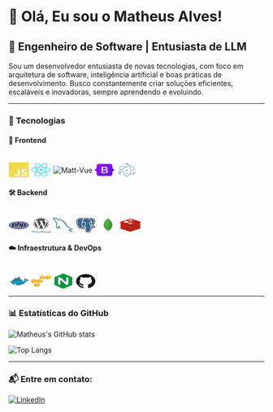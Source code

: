# 👋 Olá, Eu sou o Matheus Alves!

## 🚀 Engenheiro de Software | Entusiasta de LLM

Sou um desenvolvedor entusiasta de novas tecnologias, com foco em arquitetura de software, inteligência artificial e boas práticas de desenvolvimento. Busco constantemente criar soluções eficientes, escaláveis e inovadoras, sempre aprendendo e evoluindo.

---

### 📌 Tecnologias

#### 🎨 Frontend
<div style="display: inline_block"><br>
  <img align="center" alt="Matt-Js" height="30" width="40" src="https://raw.githubusercontent.com/devicons/devicon/master/icons/javascript/javascript-plain.svg">  
  <img align="center" alt="Matt-React" height="30" width="40" src="https://raw.githubusercontent.com/devicons/devicon/master/icons/react/react-original.svg">
  <img align="center" alt="Matt-Vue" height="30" width="40" src="https://cdn.jsdelivr.net/gh/devicons/devicon/icons/vuejs/vuejs-original.svg">
  <img align="center" alt="Matt-Bootstrap" height="30" width="40" src="https://raw.githubusercontent.com/devicons/devicon/master/icons/bootstrap/bootstrap-original.svg">
  <img align="center" alt="Matt-Electron" height="30" width="40" src="https://raw.githubusercontent.com/devicons/devicon/master/icons/electron/electron-original.svg">
</div>

#### 🛠 Backend
<div style="display: inline_block"><br>
  <img align="center" alt="Matt-PHP" height="30" width="40" src="https://raw.githubusercontent.com/devicons/devicon/master/icons/php/php-original.svg">
  <img align="center" alt="Matt-WordPress" height="30" width="40" src="https://raw.githubusercontent.com/devicons/devicon/master/icons/wordpress/wordpress-original.svg">
  <img align="center" alt="Matt-MySQL" height="30" width="40" src="https://raw.githubusercontent.com/devicons/devicon/master/icons/mysql/mysql-original.svg">
  <img align="center" alt="Matt-PostgreSQL" height="30" width="40" src="https://raw.githubusercontent.com/devicons/devicon/master/icons/postgresql/postgresql-original.svg">
  <img align="center" alt="Matt-MongoDB" height="30" width="40" src="https://raw.githubusercontent.com/devicons/devicon/master/icons/mongodb/mongodb-original.svg">
  <img align="center" alt="Matt-Redis" height="30" width="40" src="https://raw.githubusercontent.com/devicons/devicon/master/icons/redis/redis-original.svg">
</div>

#### ☁️ Infraestrutura & DevOps
<div style="display: inline_block"><br>
  <img align="center" alt="Matt-Docker" height="30" width="40" src="https://raw.githubusercontent.com/devicons/devicon/master/icons/docker/docker-original.svg">
  <img align="center" alt="Matt-AWS" height="30" width="40" src="https://raw.githubusercontent.com/devicons/devicon/master/icons/amazonwebservices/amazonwebservices-original.svg">
  <img align="center" alt="Matt-Nginx" height="30" width="40" src="https://raw.githubusercontent.com/devicons/devicon/master/icons/nginx/nginx-original.svg">
  <img align="center" alt="Matt-GitHubActions" height="30" width="40" src="https://raw.githubusercontent.com/devicons/devicon/master/icons/github/github-original.svg">
</div>

---

### 📊 Estatísticas do GitHub

![Matheus's GitHub stats](https://github-readme-stats.vercel.app/api?username=matheusalveso&show_icons=true&theme=dark)

![Top Langs](https://github-readme-stats.vercel.app/api/top-langs/?username=matheusalveso&layout=compact&theme=dark)

---

### 📬 Entre em contato:

[![LinkedIn](https://img.shields.io/badge/LinkedIn-0077B5?style=for-the-badge&logo=linkedin&logoColor=white)](https://www.linkedin.com/in/matheusalveso/)
